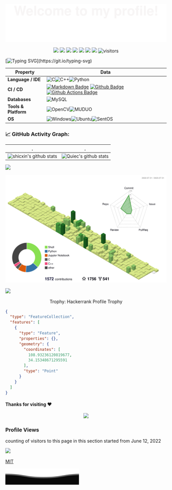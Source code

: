 ![](assets/Bottom_up.svg)

<!--   my-icons -->
<p align="center">
    <a href="https://github.com/shicxin/shicxin"><img src="https://img.shields.io/badge/status-updating-brightgreen.svg"></a>
    <a href="https://github.com/python/cpython"><img src="https://img.shields.io/badge/Python-3.10-FF1493.svg"></a>
    <a href="https://github.com/python/cpython"><img src="https://img.shields.io/badge/C-99-FF1493.svg"></a>
    <a href="https://github.com/python/cpython"><img src="https://img.shields.io/badge/C++-11-FF1493.svg"></a>
    <a href="https://github.com/shicxin/shicxin/graphs/contributors"><img src="https://img.shields.io/github/contributors/shicxin/shicxin?color=blue"></a>
    <a href="https://github.com/shicxin/shicxin/stargazers"><img src="https://img.shields.io/github/stars/shicxin/shicxin.svg?logo=github"></a>
    <a href="https://github.com/shicxin/shicxin/network/members"><img src="https://img.shields.io/github/forks/shicxin/shicxin.svg?color=blue&logo=github"></a>
    <img src="https://visitor-badge.laobi.icu/badge?page_id=shicxin.shicxin" alt="visitors"/>   
</p>

<!--   my-ticker -->    
[![Typing SVG](https://readme-typing-svg.demolab.com/?size=28&color=%2336BCF7&center=true&vCenter=true&width=1000&lines=Hi+there+👋,+I+am+Madone;Welcome+to+My+Profile!;Just+started+learning+programming;Always+learning+new+things+;Learning+C-Plusplus+basics;Want+to+learn+machine+learning;)](https://git.io/typing-svg)


<!--   my-kaggle     
### My achievements on [kaggle](https://www.kaggle.com/andrej0marinchenko):

![competition_light](https://road-to-kaggle-grandmaster.vercel.app/api/badges/andrej0marinchenko/competition/light)
![dataset](https://road-to-kaggle-grandmaster.vercel.app/api/badges/andrej0marinchenko/dataset/light)
![notebook](https://road-to-kaggle-grandmaster.vercel.app/api/badges/andrej0marinchenko/notebook/light)
![discussion](https://road-to-kaggle-grandmaster.vercel.app/api/badges/andrej0marinchenko/discussion/light)
-->


<!--   my-skils -->

| Property             | Data                                                         |
| -------------------- | ------------------------------------------------------------ |
| **Language / IDE**   | ![C](https://img.shields.io/badge/-C-A8B9CC?style=flat&logo=c&logoColor=white)![C++](https://img.shields.io/badge/C++-C+±00599C?style=flat&logo=c%2B%2B&logoColor=white)![Python](https://img.shields.io/badge/-Python-3776AB?style=flat&logo=Python&logoColor=white) |
| **CI / CD**          | [![Markdown Badge](https://img.shields.io/badge/-Markdown-2088FF?style=flat&logo=Markdown&logoColor=white)](https://github.com/shicxin/shicxin) [![Github Badge](https://img.shields.io/badge/-Github%20-2088FF?style=flat&logo=Github&logoColor=white)](https://github.com/shicxin/shicxin) [![Github Actions Badge](https://img.shields.io/badge/-Git%20-2088FF?style=flat&logo=Git&logoColor=white)](https://github.com/shicxin/shicxin) |
| **Databases**        | <img alt="MySQL" src="https://camo.githubusercontent.com/e863bc79abf7a53150665ce9eb1a93f4fb6183af46bc3fb345ee5562736eb23c/68747470733a2f2f696d672e736869656c64732e696f2f62616467652f4d7953514c2d2532333030662e7376673f6c6f676f3d6d7973716c266c6f676f436f6c6f723d7768697465" data-canonical-src="https://img.shields.io/badge/MySQL-%2300f.svg?logo=mysql&amp;logoColor=white" style="max-width: 100%;"> |
| **Tools & Platform** | ![OpenCV](https://img.shields.io/badge/OpenCV-27338e?style=for-the-badge&logo=OpenCV&logoColor=white)![MUDUO](https://img.shields.io/badge/-muduo-007ec6?style=for-the-badge&logo=muduo&logoColor=white) |
| **OS**               | <img src="https://camo.githubusercontent.com/b44114213a5a462903bd69611bb6846f1dc41fe6f3230bd37c67c3d4eb65f08c/68747470733a2f2f696d672e736869656c64732e696f2f62616467652f2d57696e646f77732d626c61636b3f7374796c653d666c61742d737175617265266c6f676f3d77696e646f7773266c6f676f436f6c6f723d626c7565" alt="Windows" data-canonical-src="https://img.shields.io/badge/-Windows-black?style=flat-square&amp;logo=windows&amp;logoColor=blue" style="max-width: 100%;"><img src="https://camo.githubusercontent.com/9c4bc049e33f41f122342a1714ccf872c34098a9f2c593c33c2322cf0129fa04/68747470733a2f2f696d672e736869656c64732e696f2f62616467652f2d5562756e74752d626c61636b3f7374796c653d666c61742d737175617265266c6f676f3d7562756e7475" alt="Ubuntu" data-canonical-src="https://img.shields.io/badge/-Ubuntu-black?style=flat-square&amp;logo=ubuntu" style="max-width: 100%;">![SentOS](https://img.shields.io/badge/-CentOS-262577?style=flat-square&logo=centos&logoColor=white) |


<!--   GitHub stats graph -->
<!--   GitHub stats graph -->
### 📈 GitHub Activity Graph:
<!-- [![shicxin's github activity graph](https://github-readme-activity-graph.cyclic.app/graph?username=shicxin&theme=github-compact)](https://github.com/shicxin/github-readme-activity-graph) -->

| .                                                                                                                                       | .                                                                                                                         |
|-----------------------------------------------------------------------------------------------------------------------------------------|---------------------------------------------------------------------------------------------------------------------------|
| ![shicxin's github stats](https://github-readme-stats.vercel.app/api?username=shicxin&show_icons=true&theme=radical&include_all_commits=true) | ![Quiec's github stats](https://github-readme-stats.vercel.app/api/top-langs/?username=shicxin&theme=radical&layout=compact) |

<img src="https://github-readme-streak-stats.herokuapp.com/?user=shicxin"></img>

<!--   profile-green-animate -->
![](./profile-3d-contrib/profile-green-animate.svg)

<!--   grid-snake -->
![](https://github.com/shicxin/shicxin/blob/output/github-contribution-grid-snake.svg)



<div align="center">
<summary>Trophy: Hackerrank Profile Trophy</summary>
</div>


<!-- Belarus - My Home-->
```geojson
{
  "type": "FeatureCollection",
  "features": [
    {
      "type": "Feature",
      "properties": {},
      "geometry": {
        "coordinates": [
          108.93236120819677,
          34.15348671295591
        ],
        "type": "Point"
      }
    }
  ]
}
```



#### Thanks for visiting :heart:

<p align="center"> 
<img src="https://profile-counter.glitch.me/shicxin/count.svg">  

### Profile Views
counting of visitors to this page in this section started from June 12, 2022

![](https://count.getloli.com/get/@shicxin.github.readme)
</br>

[MIT](LICENSE)


</p>



![](assets/Bottom_down.svg)
